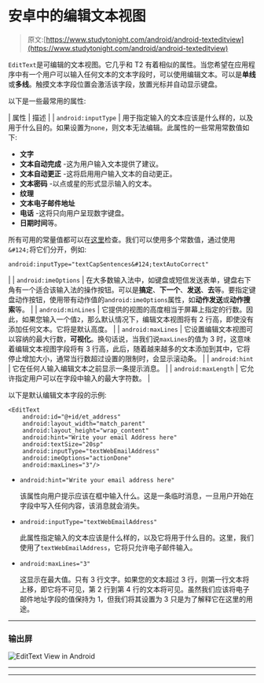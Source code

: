 # 安卓中的编辑文本视图

> 原文:[https://www.studytonight.com/android/android-texteditview](https://www.studytonight.com/android/android-texteditview)

`EditText`是可编辑的文本视图。它几乎和 T2 有着相似的属性。当您希望在应用程序中有一个用户可以输入任何文本的文本字段时，可以使用编辑文本。可以是**单线**或**多线**。触摸文本字段位置会激活该字段，放置光标并自动显示键盘。

以下是一些最常用的属性:

| 属性 | 描述 |
| `android:inputType` | 用于指定输入的文本应该是什么样的，以及用于什么目的。如果设置为`none`，则文本无法编辑。此属性的一些常用常数值如下:

*   **文字**
*   **文本自动完成** -这为用户输入文本提供了建议。
*   **文本自动更正** -这将启用用户输入文本的自动更正。
*   **文本密码** -以点或星的形式显示输入的文本。
*   **纹理**
*   **文本电子邮件地址**
*   **电话** -这将只向用户呈现数字键盘。
*   **日期时间**等。

所有可用的常量值都可以在[这里](https://developer.android.com/reference/android/R.attr.html#inputType)检查。我们可以使用多个常数值，通过使用`&#124;`将它们分开，例如:

```
android:inputType="textCapSentences&#124;textAutoCorrect"
```

 |
| `android:imeOptions` | 在大多数输入法中，如键盘或短信发送表单，键盘右下角有一个适合该输入法的操作按钮。可以是**搞定**、**下一个**、**发送**、**去**等。要指定键盘动作按钮，使用带有动作值的`android:imeOptions`属性，如**动作发送**或**动作搜索**等。 |
| `android:minLines` | 它提供的视图的高度相当于屏幕上指定的行数。因此，如果您输入一个值`2`，那么默认情况下，编辑文本视图将有 2 行高，即使没有添加任何文本。它将是默认高度。 |
| `android:maxLines` | 它设置编辑文本视图可以容纳的最大行数，**可视化**。换句话说，当我们说`maxLines`的值为 3 时，这意味着编辑文本视图字段将有 3 行高，此后，随着越来越多的文本添加到其中，它将停止增加大小，通常当行数超过设置的限制时，会显示滚动条。 |
| `android:hint` | 它在任何人输入编辑文本之前显示一条提示消息。 |
| `android:maxLength` | 它允许指定用户可以在字段中输入的最大字符数。 |

以下是默认编辑文本字段的示例:

```
<EditText
    android:id="@+id/et_address"
    android:layout_width="match_parent"
    android:layout_height="wrap_content"
    android:hint="Write your email Address here"
    android:textSize="20sp"
    android:inputType="textWebEmailAddress"
    android:imeOptions="actionDone"
    android:maxLines="3"/>
```

*   `android:hint="Write your email address here"`

    该属性向用户提示应该在框中输入什么。这是一条临时消息，一旦用户开始在字段中写入任何内容，该消息就会消失。

*   `android:inputType="textWebEmailAddress"`

    此属性指定输入的文本应该是什么样的，以及它将用于什么目的。这里，我们使用了`textWebEmailAddress`，它将只允许电子邮件输入。

*   `android:maxLines="3"`

    这显示在最大值。只有 3 行文字。如果您的文本超过 3 行，则第一行文本将上移，即它将不可见，第 2 行到第 4 行的文本将可见。虽然我们应该将电子邮件地址字段的值保持为 1，但我们将其设置为 3 只是为了解释它在这里的用途。

* * *

### 输出屏

![EditText View in Android](../Images/01acbf197d5806947d7a6e3679d3c3f5.png)

* * *

* * *